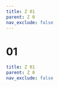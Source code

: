 ```yaml
---
title: Z 01
parent: Z 0
nav_exclude: false
---
```

# 01

```yaml
title: Z 01
parent: Z 0
nav_exclude: false
```
